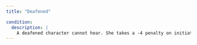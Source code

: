 ```yaml
---
title: "Deafened"

condition:
  description: |
    A deafened character cannot hear. She takes a -4 penalty on initiative checks, automatically fails {% skill_link listen %} checks, and has a 20% chance of spell failure when casting spells with verbal components. Characters who remain deafened for a long time grow accustomed to these drawbacks and can overcome some of them.
---
```

